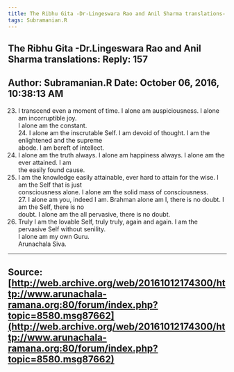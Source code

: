 ```yaml
--- 
title: The Ribhu Gita -Dr-Lingeswara Rao and Anil Sharma translations- Reply- 157   
tags: Subramanian.R  
---  
```

##  The Ribhu Gita -Dr.Lingeswara Rao and Anil Sharma translations: Reply: 157  
Author: Subramanian.R       Date: October 06, 2016, 10:38:13 AM  
---  
23. I transcend even a moment of time. I alone am auspiciousness. I alone am incorruptible joy.   
I alone am the constant.   
24\. I alone am the inscrutable Self. I am devoid of thought. I am the  
enlightened and the supreme   
abode. I am bereft of intellect.   
25. I alone am the truth always. I alone am happiness always. I alone am the ever attained. I am   
the easily found cause.   
26. I am the knowledge easily attainable, ever hard to attain for the wise. I am the Self that is just   
consciousness alone. I alone am the solid mass of consciousness.   
27\. I alone am you, indeed I am. Brahman alone am I, there is no doubt. I  
am the Self, there is no   
doubt. I alone am the all pervasive, there is no doubt.   
28. Truly I am the lovable Self, truly truly, again and again. I am the pervasive Self without senility.   
I alone am my own Guru.   
Arunachala Siva.
 ---  
Source:[http://web.archive.org/web/20161012174300/http://www.arunachala-ramana.org:80/forum/index.php?topic=8580.msg87662](http://web.archive.org/web/20161012174300/http://www.arunachala-ramana.org:80/forum/index.php?topic=8580.msg87662)   
---  

